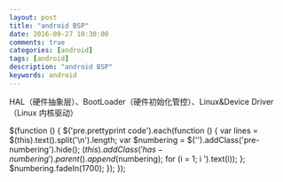 ```yaml
---
layout: post
title: "android BSP"
date: 2016-09-27 10:30:00 
comments: true
categories: [android]
tags: [android]
description: "android BSP"
keywords: android
---
```



 
  
   
  
  
   HAL（硬件抽象层）、BootLoader（硬件初始化管控）、Linux&Device Driver（Linux 内核驱动）
  
 
 
  $(function () {
                $('pre.prettyprint code').each(function () {
                    var lines = $(this).text().split('\n').length;
                    var $numbering = $('').addClass('pre-numbering').hide();
                    $(this).addClass('has-numbering').parent().append($numbering);
                    for (i = 1; i ').text(i));
                    };
                    $numbering.fadeIn(1700);
                });
            });
 


